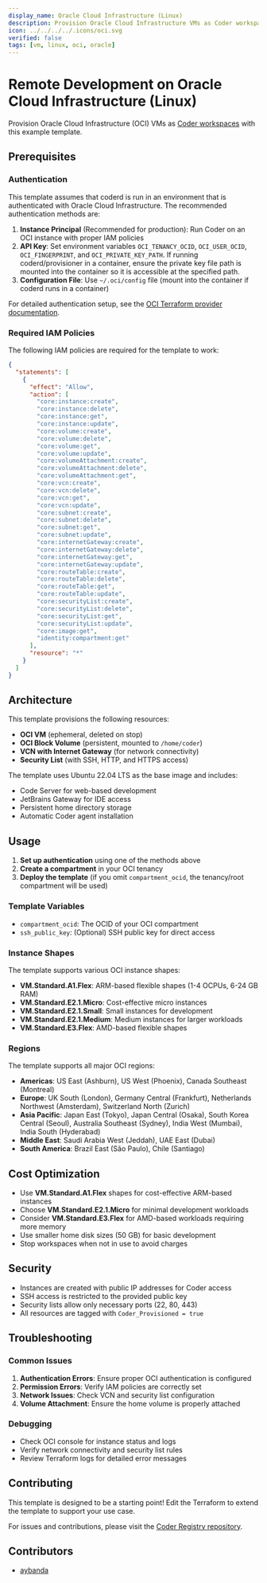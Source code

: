 ```yaml
---
display_name: Oracle Cloud Infrastructure (Linux)
description: Provision Oracle Cloud Infrastructure VMs as Coder workspaces
icon: ../../../../.icons/oci.svg
verified: false
tags: [vm, linux, oci, oracle]
---
```


# Remote Development on Oracle Cloud Infrastructure (Linux)

Provision Oracle Cloud Infrastructure (OCI) VMs as [Coder workspaces](https://coder.com/docs/workspaces) with this example template.

## Prerequisites

### Authentication

This template assumes that coderd is run in an environment that is authenticated with Oracle Cloud Infrastructure. The recommended authentication methods are:

1. **Instance Principal** (Recommended for production): Run Coder on an OCI instance with proper IAM policies
2. **API Key**: Set environment variables `OCI_TENANCY_OCID`, `OCI_USER_OCID`, `OCI_FINGERPRINT`, and `OCI_PRIVATE_KEY_PATH`. If running coderd/provisioner in a container, ensure the private key file path is mounted into the container so it is accessible at the specified path.
3. **Configuration File**: Use `~/.oci/config` file (mount into the container if coderd runs in a container)

For detailed authentication setup, see the [OCI Terraform provider documentation](https://registry.terraform.io/providers/oracle/oci/latest/docs#authentication).

### Required IAM Policies

The following IAM policies are required for the template to work:

```json
{
  "statements": [
    {
      "effect": "Allow",
      "action": [
        "core:instance:create",
        "core:instance:delete",
        "core:instance:get",
        "core:instance:update",
        "core:volume:create",
        "core:volume:delete",
        "core:volume:get",
        "core:volume:update",
        "core:volumeAttachment:create",
        "core:volumeAttachment:delete",
        "core:volumeAttachment:get",
        "core:vcn:create",
        "core:vcn:delete",
        "core:vcn:get",
        "core:vcn:update",
        "core:subnet:create",
        "core:subnet:delete",
        "core:subnet:get",
        "core:subnet:update",
        "core:internetGateway:create",
        "core:internetGateway:delete",
        "core:internetGateway:get",
        "core:internetGateway:update",
        "core:routeTable:create",
        "core:routeTable:delete",
        "core:routeTable:get",
        "core:routeTable:update",
        "core:securityList:create",
        "core:securityList:delete",
        "core:securityList:get",
        "core:securityList:update",
        "core:image:get",
        "identity:compartment:get"
      ],
      "resource": "*"
    }
  ]
}
```

## Architecture

This template provisions the following resources:

- **OCI VM** (ephemeral, deleted on stop)
- **OCI Block Volume** (persistent, mounted to `/home/coder`)
- **VCN with Internet Gateway** (for network connectivity)
- **Security List** (with SSH, HTTP, and HTTPS access)

The template uses Ubuntu 22.04 LTS as the base image and includes:

- Code Server for web-based development
- JetBrains Gateway for IDE access
- Persistent home directory storage
- Automatic Coder agent installation

## Usage

1. **Set up authentication** using one of the methods above
2. **Create a compartment** in your OCI tenancy
3. **Deploy the template** (if you omit `compartment_ocid`, the tenancy/root compartment will be used)

### Template Variables

- `compartment_ocid`: The OCID of your OCI compartment
- `ssh_public_key`: (Optional) SSH public key for direct access

### Instance Shapes

The template supports various OCI instance shapes:

- **VM.Standard.A1.Flex**: ARM-based flexible shapes (1-4 OCPUs, 6-24 GB RAM)
- **VM.Standard.E2.1.Micro**: Cost-effective micro instances
- **VM.Standard.E2.1.Small**: Small instances for development
- **VM.Standard.E2.1.Medium**: Medium instances for larger workloads
- **VM.Standard.E3.Flex**: AMD-based flexible shapes

### Regions

The template supports all major OCI regions:

- **Americas**: US East (Ashburn), US West (Phoenix), Canada Southeast (Montreal)
- **Europe**: UK South (London), Germany Central (Frankfurt), Netherlands Northwest (Amsterdam), Switzerland North (Zurich)
- **Asia Pacific**: Japan East (Tokyo), Japan Central (Osaka), South Korea Central (Seoul), Australia Southeast (Sydney), India West (Mumbai), India South (Hyderabad)
- **Middle East**: Saudi Arabia West (Jeddah), UAE East (Dubai)
- **South America**: Brazil East (São Paulo), Chile (Santiago)

## Cost Optimization

- Use **VM.Standard.A1.Flex** shapes for cost-effective ARM-based instances
- Choose **VM.Standard.E2.1.Micro** for minimal development workloads
- Consider **VM.Standard.E3.Flex** for AMD-based workloads requiring more memory
- Use smaller home disk sizes (50 GB) for basic development
- Stop workspaces when not in use to avoid charges

## Security

- Instances are created with public IP addresses for Coder access
- SSH access is restricted to the provided public key
- Security lists allow only necessary ports (22, 80, 443)
- All resources are tagged with `Coder_Provisioned = true`

## Troubleshooting

### Common Issues

1. **Authentication Errors**: Ensure proper OCI authentication is configured
2. **Permission Errors**: Verify IAM policies are correctly set
3. **Network Issues**: Check VCN and security list configuration
4. **Volume Attachment**: Ensure the home volume is properly attached

### Debugging

- Check OCI console for instance status and logs
- Verify network connectivity and security list rules
- Review Terraform logs for detailed error messages

## Contributing

This template is designed to be a starting point! Edit the Terraform to extend the template to support your use case.

For issues and contributions, please visit the [Coder Registry repository](https://github.com/coder/registry).

## Contributors

- [aybanda](https://github.com/aybanda)
